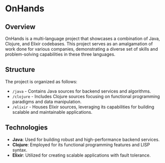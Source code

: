 # OnHands

## Overview
OnHands is a multi-language project that showcases a combination of Java, Clojure, and Elixir codebases. This project serves as an amalgamation of work done for various companies, demonstrating a diverse set of skills and problem-solving capabilities in these three languages.

## Structure
The project is organized as follows:
- `/java` - Contains Java sources for backend services and algorithms.
- `/clojure` - Includes Clojure sources focusing on functional programming paradigms and data manipulation.
- `/elixir` - Houses Elixir sources, leveraging its capabilities for building scalable and maintainable applications.

## Technologies
- **Java**: Used for building robust and high-performance backend services.
- **Clojure**: Employed for its functional programming features and LISP syntax.
- **Elixir**: Utilized for creating scalable applications with fault tolerance.